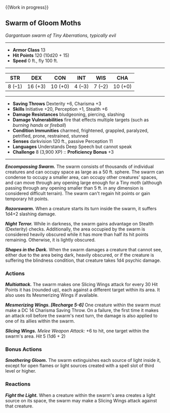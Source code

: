{{Work in progress}}

## Swarm of Gloom Moths
*Gargantuan swarm of Tiny Aberrations, typically evil*
___
- **Armor Class**  13
- **Hit Points**   120 (10d20 + 15)
- **Speed**        0 ft., fly 100 ft.
___
|  STR  |  DEX  |  CON  |  INT  |  WIS  |  CHA  |
|:-----:|:-----:|:-----:|:-----:|:-----:|:-----:|
|8 (–1)|16 (+3)|10 (+0)|4 (–3)|7 (–2)|10 (+0)|
___
- **Saving Throws**         Dexterity +6, Charisma +3
- **Skills**                Initiative +20, Perception +1, Stealth +6
- **Damage Resistances**    bludgeoning, piercing, slashing
- **Damage Vulnerabilities**  fire that effects multiple targets (such as _burning hands_ or _fireball_)
- **Condition Immunities**  charmed, frightened, grappled, paralyzed, petrified, prone, restrained, stunned
- **Senses**                darkvision 120 ft., passive Perception 11
- **Languages**             Understands Deep Speech but cannot speak
- **Challenge**             8 (3,900 XP)	::	**Proficiency Bonus**  +3
___
***Encompassing Swarm.*** The swarm consists of thousands of individual creatures and can occupy space as large as a 50 ft. sphere. The swarm can condense to occupy a smaller area, can occupy other creatures' spaces, and can move through any opening large enough for a Tiny moth (although passing through any opening smaller than 5 ft. in any dimension is considered difficult terrain). The swarm can't regain hit points or gain temporary hit points.

***Razorswarm.*** When a creature starts its turn inside the swarm, it suffers 1d4+2 slashing damage.

***Night Terror.*** While in darkness, the swarm gains advantage on Stealth (Dexterity) checks. Additionally, the area occupied by the swarm is considered heavily obscured while it has more than half its hit points remaining. Otherwise, it is lightly obscured.

***Shapes in the Dark.*** When the swarm damages a creature that cannot see, either due to the area being dark, heavily obscured, or if the creature is suffering the blindness condition, that creature takes 1d4 psychic damage. 

### Actions
***Multiattack.*** The swarm makes one Slicing Wings attack for every 30 Hit Points it has (rounded up), each against a different target within its area. It also uses its Mesmerizing Wings if available.

***Mesmerizing Wings. [Recharge 5-6]*** One creature within the swarm must make a DC 14 Charisma Saving Throw. On a failure, the first time it makes an attack roll before the swarm's next turn, the damage is also applied to one of its allies within the swarm.

***Slicing Wings.*** *Melee Weapon Attack:* +6 to hit, one target within the swarm's area. *Hit* 5 (1d6 + 2) 

### Bonus Actions
***Smothering Gloom.*** The swarm extinguishes each source of light inside it, except for open flames or light sources created with a spell slot of third level or higher.

### Reactions
***Fight the Light.*** When a creature within the swarm's area creates a light source on its space, the swarm may make a Slicing Wings attack against that creature.
